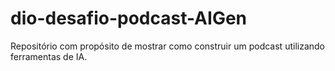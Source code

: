 # dio-desafio-podcast-AIGen
Repositório com propósito de mostrar como construir um podcast utilizando ferramentas de IA.
